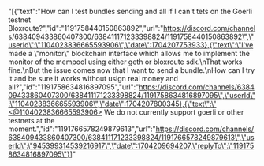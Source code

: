 "[{\"text\":\"How can I test bundles sending and all if I can't tets on the Goerli testnet Bloxroute?\",\"id\":\"1191758440150863892\",\"url\":\"https://discord.com/channels/638409433860407300/638411171233398824/1191758440150863892\",\"userId\":\"1104023836665593906\",\"date\":1704207753933},{\"text\":\"I've made a \\\"monitor\\\" blockchain interface which allows me to implement the monitor of the mempool using either geth or bloxroute sdk.\\nThat works fine.\\nBut the issue comes now that I want to send a bundle.\\nHow can I try it and be sure it works without usign real money and all?\",\"id\":\"1191758634816897095\",\"url\":\"https://discord.com/channels/638409433860407300/638411171233398824/1191758634816897095\",\"userId\":\"1104023836665593906\",\"date\":1704207800345},{\"text\":\"<@1104023836665593906> We do not currently support goerli or other testnets at the moment.\",\"id\":\"1191766578249879613\",\"url\":\"https://discord.com/channels/638409433860407300/638411171233398824/1191766578249879613\",\"userId\":\"945399314539216917\",\"date\":1704209694207,\"replyTo\":\"1191758634816897095\"}]"